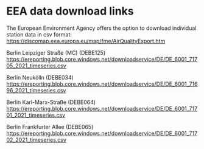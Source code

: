 # EEA data download links

The European Environment Agency offers the option to download individual station data in csv format:
https://discomap.eea.europa.eu/map/fme/AirQualityExport.htm

Berlin Leipziger Straße (MC) (DEBE125)
https://ereporting.blob.core.windows.net/downloadservice/DE/DE_6001_71705_2021_timeseries.csv

Berlin Neukölln (DEBE034)
https://ereporting.blob.core.windows.net/downloadservice/DE/DE_6001_71696_2021_timeseries.csv

Berlin Karl-Marx-Straße (DEBE064)
https://ereporting.blob.core.windows.net/downloadservice/DE/DE_6001_71701_2021_timeseries.csv

Berlin Frankfurter Allee (DEBE065)
https://ereporting.blob.core.windows.net/downloadservice/DE/DE_6001_71702_2021_timeseries.csv
